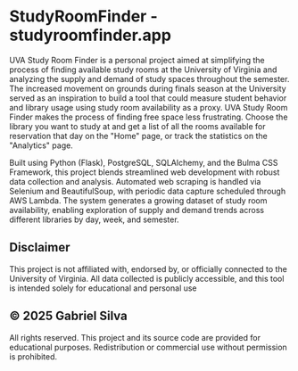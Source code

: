 # StudyRoomFinder - studyroomfinder.app

UVA Study Room Finder is a personal project aimed at simplifying the process of finding available study rooms at the University of Virginia and analyzing the supply and demand of study spaces throughout the semester. The increased movement on grounds during finals season at the University served as an inspiration to build a tool that could measure student behavior and library usage using study room availability as a proxy. UVA Study Room Finder makes the process of finding free space less frustrating. Choose the library you want to study at and get a list of all the rooms available for reservation that day on the "Home" page, or track the statistics on the "Analytics" page.

Built using Python (Flask), PostgreSQL, SQLAlchemy, and the Bulma CSS Framework, this project blends streamlined web development with robust data collection and analysis. Automated web scraping is handled via Selenium and BeautifulSoup, with periodic data capture scheduled through AWS Lambda. The system generates a growing dataset of study room availability, enabling exploration of supply and demand trends across different libraries by day, week, and semester.

## Disclaimer
This project is not affiliated with, endorsed by, or officially connected to the University of Virginia. All data collected is publicly accessible, and this tool is intended solely for educational and personal use

## © 2025 Gabriel Silva
All rights reserved. This project and its source code are provided for educational purposes. Redistribution or commercial use without permission is prohibited.
